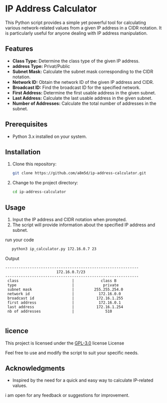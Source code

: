 # IP Address Calculator

This Python script provides a simple yet powerful tool for calculating various network-related values from a given IP address in a CIDR notation. It is particularly useful for anyone dealing with IP address manipulation.

## Features

- **Class Type:** Determine the class type of the given IP address.
- **address Type:** Privat/Public
- **Subnet Mask:** Calculate the subnet mask corresponding to the CIDR notation.
- **Network ID:** Obtain the network ID of the given IP address and CIDR.
- **Broadcast ID:** Find the broadcast ID for the specified network.
- **First Address:** Determine the first usable address in the given subnet.
- **Last Address:** Calculate the last usable address in the given subnet.
- **Number of Addresses:** Calculate the total number of addresses in the subnet.

## Prerequisites

- Python 3.x installed on your system.

## Installation

1. Clone this repository:

   ```bash
   git clone https://github.com/a8m5d/ip-address-calculator.git
   ```

2. Change to the project directory:

   ```bash
   cd ip-address-calculator
   ```

## Usage

1. Input the IP address and CIDR notation when prompted.
2. The script will provide information about the specified IP address and subnet.

run your code

```bash
   python3 ip_calculator.py 172.16.0.7 23
   ```
Output
```Output
------------------------------------------------------------
                       172.16.0.7/23                        
------------------------------------------------------------
 class                        |            class B            
 type                         |             private            
 subnet mask                  |         255.255.254.0         
 network id                   |           172.16.0.0          
 broadcast id                 |          172.16.1.255         
 first address                |           172.16.0.1          
 last address                 |          172.16.1.254         
 nb of addresses              |              510              


```
## licence

This project is licensed under the [GPL-3.0](https://github.com/a8m5d/ip-address-calculator/blob/main/LICENSE) license  License

Feel free to use and modify the script to suit your specific needs.


## Acknowledgments

- Inspired by the need for a quick and easy way to calculate IP-related values.

i am open for any feedback or suggestions for improvement.
